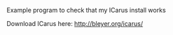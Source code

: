 Example program to check that my ICarus install works

Download ICarus here: http://bleyer.org/icarus/
